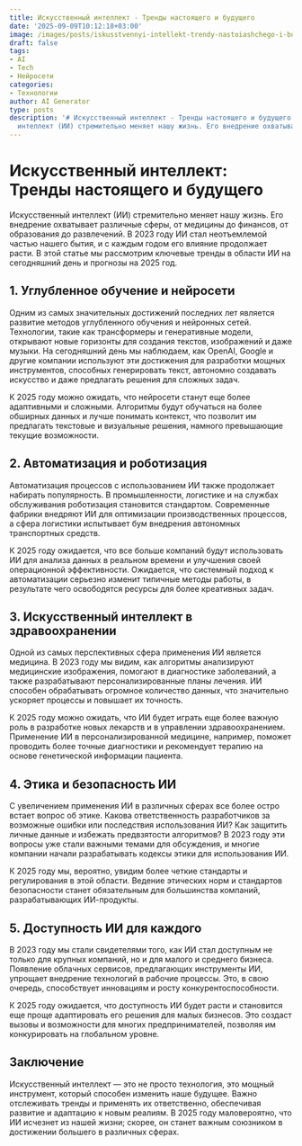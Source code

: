 ```yaml
---
title: Искусственный интеллект - Тренды настоящего и будущего
date: '2025-09-09T10:12:18+03:00'
image: /images/posts/iskusstvennyi-intellekt-trendy-nastoiashchego-i-budushchego.svg
draft: false
tags:
- AI
- Tech
- Нейросети
categories:
- Технологии
author: AI Generator
type: posts
description: '# Искусственный интеллект - Тренды настоящего и будущего  Искусственный
  интеллект (ИИ) стремительно меняет нашу жизнь. Его внедрение охватывает различн...'
---
```


# Искусственный интеллект: Тренды настоящего и будущего

Искусственный интеллект (ИИ) стремительно меняет нашу жизнь. Его внедрение охватывает различные сферы, от медицины до финансов, от образования до развлечений. В 2023 году ИИ стал неотъемлемой частью нашего бытия, и с каждым годом его влияние продолжает расти. В этой статье мы рассмотрим ключевые тренды в области ИИ на сегодняшний день и прогнозы на 2025 год.

## 1. Углубленное обучение и нейросети

Одним из самых значительных достижений последних лет является развитие методов углубленного обучения и нейронных сетей. Технологии, такие как трансформеры и генеративные модели, открывают новые горизонты для создания текстов, изображений и даже музыки. На сегодняшний день мы наблюдаем, как OpenAI, Google и другие компании используют эти достижения для разработки мощных инструментов, способных генерировать текст, автономно создавать искусство и даже предлагать решения для сложных задач.

К 2025 году можно ожидать, что нейросети станут еще более адаптивными и сложными. Алгоритмы будут обучаться на более обширных данных и лучше понимать контекст, что позволит им предлагать текстовые и визуальные решения, намного превышающие текущие возможности.

## 2. Автоматизация и роботизация

Автоматизация процессов с использованием ИИ также продолжает набирать популярность. В промышленности, логистике и на службах обслуживания роботизация становится стандартом. Современные фабрики внедряют ИИ для оптимизации производственных процессов, а сфера логистики испытывает бум внедрения автономных транспортных средств.

К 2025 году ожидается, что все больше компаний будут использовать ИИ для анализа данных в реальном времени и улучшения своей операционной эффективности. Ожидается, что системный подход к автоматизации серьезно изменит типичные методы работы, в результате чего освободятся ресурсы для более креативных задач.

## 3. Искусственный интеллект в здравоохранении

Одной из самых перспективных сфера применения ИИ является медицина. В 2023 году мы видим, как алгоритмы анализируют медицинские изображения, помогают в диагностике заболеваний, а также разрабатывают персонализированные планы лечения. ИИ способен обрабатывать огромное количество данных, что значительно ускоряет процессы и повышает их точность.

К 2025 году можно ожидать, что ИИ будет играть еще более важную роль в разработке новых лекарств и в управлении здравоохранением. Применение ИИ в персонализированной медицине, например, поможет проводить более точные диагностики и рекомендует терапию на основе генетической информации пациента.

## 4. Этика и безопасность ИИ

С увеличением применения ИИ в различных сферах все более остро встает вопрос об этике. Какова ответственность разработчиков за возможные ошибки или последствия использования ИИ? Как защитить личные данные и избежать предвзятости алгоритмов? В 2023 году эти вопросы уже стали важными темами для обсуждения, и многие компании начали разрабатывать кодексы этики для использования ИИ.

К 2025 году мы, вероятно, увидим более четкие стандарты и регулирования в этой области. Ведение этических норм и стандартов безопасности станет обязательным для большинства компаний, разрабатывающих ИИ-продукты.

## 5. Доступность ИИ для каждого

В 2023 году мы стали свидетелями того, как ИИ стал доступным не только для крупных компаний, но и для малого и среднего бизнеса. Появление облачных сервисов, предлагающих инструменты ИИ, упрощает внедрение технологий в рабочие процессы. Это, в свою очередь, способствует инновациям и росту конкурентоспособности.

К 2025 году ожидается, что доступность ИИ будет расти и становится еще проще адаптировать его решения для малых бизнесов. Это создаст вызовы и возможности для многих предпринимателей, позволяя им конкурировать на глобальном уровне.

## Заключение

Искусственный интеллект — это не просто технология, это мощный инструмент, который способен изменить наше будущее. Важно отслеживать тренды и применять их ответственно, обеспечивая развитие и адаптацию к новым реалиям. В 2025 году маловероятно, что ИИ исчезнет из нашей жизни; скорее, он станет важным союзником в достижении большего в различных сферах.
